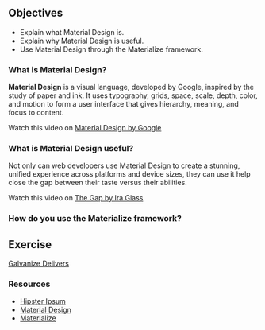 ## Objectives

- Explain what Material Design is.
- Explain why Material Design is useful.
- Use Material Design through the Materialize framework.

### What is Material Design?

**Material Design** is a visual language, developed by Google, inspired by the study of paper and ink. It uses typography, grids, space, scale, depth, color, and motion to form a user interface that gives hierarchy, meaning, and focus to content.

Watch this video on [Material Design by Google](https://www.youtube.com/watch?v=Q8TXgCzxEnw)

### What is Material Design useful?

Not only can web developers use Material Design to create a stunning, unified experience across platforms and device sizes, they can use it help close the gap between their taste versus their abilities.

Watch this video on [The Gap by Ira Glass](https://www.youtube.com/watch?v=3ResTHKVxf4)

### How do you use the Materialize framework?


## Exercise

[Galvanize Delivers](https://github.com/gSchool/galvanize-delivers/)

### Resources

- [Hipster Ipsum](http://hipsum.co/)
- [Material Design](https://www.google.com/design/spec/material-design/introduction.html)
- [Materialize](http://materializecss.com/)
